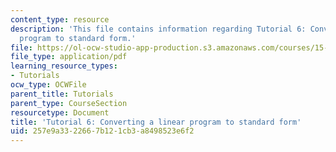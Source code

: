 ```yaml
---
content_type: resource
description: 'This file contains information regarding Tutorial 6: Converting a linear
  program to standard form.'
file: https://ol-ocw-studio-app-production.s3.amazonaws.com/courses/15-053-optimization-methods-in-management-science-spring-2013/257e9a3322667b121cb3a8498523e6f2_MIT15_053S13_tut06.pdf
file_type: application/pdf
learning_resource_types:
- Tutorials
ocw_type: OCWFile
parent_title: Tutorials
parent_type: CourseSection
resourcetype: Document
title: 'Tutorial 6: Converting a linear program to standard form'
uid: 257e9a33-2266-7b12-1cb3-a8498523e6f2
---
```


